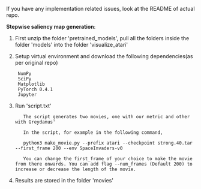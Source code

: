 If you have any implementation related issues, look at the README of actual repo.

**Stepwise saliency map generation**:
1. First unzip the folder 'pretrained_models', pull all the folders inside the folder 'models' into the folder 'visualize_atari'
2. Setup virtual environment and download the following dependencies(as per original repo)
            
        NumPy
        SciPy
        Matplotlib
        PyTorch 0.4.1
        Jupyter
    
3. Run 'script.txt'
          
          The script generates two movies, one with our metric and other with Greydanus'  

          In the script, for example in the following command,

          python3 make_movie.py --prefix atari --checkpoint strong.40.tar --first_frame 200 --env SpaceInvaders-v0

          You can change the first_frame of your choice to make the movie from there onwards. You can add flag --num_frames (Default 200) to increase or decrease the length of the movie.

4. Results are stored in the folder 'movies'
